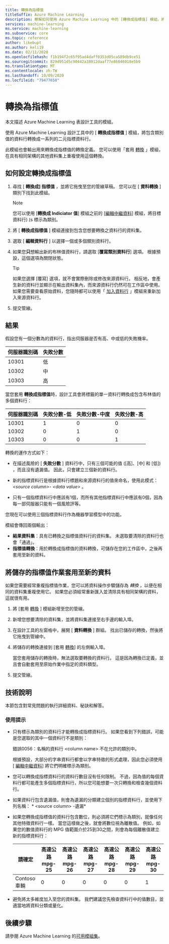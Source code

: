 ```yaml
---
title: 轉換為指標值
titleSuffix: Azure Machine Learning
description: 瞭解如何使用 Azure Machine Learning 中的 [轉換成指標值] 模組，將包含類別值的資料行轉換成一系列的二元指標資料行。
services: machine-learning
ms.service: machine-learning
ms.subservice: core
ms.topic: reference
author: likebupt
ms.author: keli19
ms.date: 02/11/2020
ms.openlocfilehash: f1b194f2c65f95ad4daff0353d05ca589db9ce51
ms.sourcegitcommit: 829d951d5c90442a38012daaf77e86046018e5b9
ms.translationtype: MT
ms.contentlocale: zh-TW
ms.lasthandoff: 10/09/2020
ms.locfileid: "79477658"
---
```

# <a name="convert-to-indicator-values"></a>轉換為指標值
本文描述 Azure Machine Learning 表設計工具的模組。

使用 Azure Machine Learning 設計工具中的 [ **轉換成指標值** ] 模組，將包含類別值的資料行轉換成一系列的二元指標資料行。  

此模組也會輸出用來轉換成指標值的轉換定義。 您可以使用「套用 [轉換](apply-transformation.md) 」模組，在具有相同架構的其他資料集上重複使用這個轉換。

## <a name="how-to-configure-convert-to-indicator-values"></a>如何設定轉換成指標值

1.  尋找 [ **轉換成] 指標值** ，並將它拖曳至您的管線草稿。 您可以在 [ **資料轉換** ] 類別下找到此模組。
    > [!NOTE]
    > 您可以使用 [**轉換成 Indiciator 值**] 模組之前的 [[編輯中繼資料](edit-metadata.md)] 模組，將目標資料行)  (s 標示為類別。

1. 將 [ **轉換成指標值** ] 模組連接到包含您想要轉換之資料行的資料集。 

1. 選取 [ **編輯資料行** ] 以選擇一個或多個類別資料行。

1. 如果您**只**想輸出新的布林值資料行，請選取 [**覆寫類別資料行**] 選項。 根據預設，這個選項為關閉狀態。
    

    > [!TIP]
    >  如果您選擇 [覆寫] 選項，就不會實際刪除或修改來源資料行。 相反地，會產生新的資料行並顯示在輸出資料集內，而來源資料行仍然可在工作區中使用。 如果您需要查看原始資料，您隨時都可以使用「 [加入資料行](add-columns.md) 」模組來重新加入來源資料行。

1. 提交管線。

## <a name="results"></a>結果

假設您有一個分數為的資料行，指出伺服器是否有高、中或低的失敗機率。  

| 伺服器識別碼 | 失敗分數 |
| --------- | ------------- |
| 10301     | 低           |
| 10302     | 中        |
| 10303     | 高          |

當您套用 **轉換成指標值**時，設計工具會將標籤的單一資料行轉換成包含布林值的多個資料行：  

| 伺服器識別碼 | 失敗分數-低 | 失敗分數-中度 | 失敗分數-高 |
| --------- | ------------------- | ---------------------- | -------------------- |
| 10301     | 1                   | 0                      | 0                    |
| 10302     | 0                   | 1                      | 0                    |
| 10303     | 0                   | 0                      | 1                    |

轉換的運作方式如下：  

-   在描述風險的 [ **失敗分數** ] 資料行中，只有三個可能的值 ([高]、[中] 和 [低]) ，而且沒有遺漏值。 因此，只會建立三個新的資料行。  

-   新的指標資料行是根據資料行標題和來源資料行的值來命名，使用此模式： *\<source column>- \<data value>* 。  

-   只有一個指標資料行中應該有1個，而所有其他指標資料行中應該有0個，因為每一部伺服器只能有一個風險評等。  

您現在可以使用三個指標資料行作為機器學習模型中的功能。

模組會傳回兩個輸出：

- **結果資料集**：具有已轉換之指標值資料行的資料集。 未選取要清除的資料行也會「通過」。
- **指標值轉換**：用於轉換成指標值的資料轉換，可儲存在您的工作區中，之後再套用至新的資料。

## <a name="apply-a-saved-indicator-values-operation-to-new-data"></a>將儲存的指標值作業套用至新的資料

如果您需要經常重複指標值作業，您可以將資料操作步驟儲存為 *轉換* ，以便在相同的資料集重複使用它。 如果您必須經常重新匯入並清除具有相同架構的資料，這就很有用。

1. 將 [套用 [轉換](apply-transformation.md) ] 模組新增至您的管線。

1. 新增您想要清除的資料集，並將資料集連接至右手邊的輸入埠。

1. 在設計工具的左窗格中，展開 [ **資料轉換** ] 群組。 找出已儲存的轉換，然後將它拖曳到管線中。

1. 將儲存的轉換連接到 [套用 [轉換](apply-transformation.md)] 的左側輸入埠。

   當您套用儲存的轉換時，無法選取要轉換的資料行。 這是因為轉換已定義，並且會自動套用至原始作業中指定的資料類型。

1. 提交管線。
 
## <a name="technical-notes"></a>技術說明  

本節包含對常見問題的執行詳細資料、秘訣和解答。

### <a name="usage-tips"></a>使用提示

-   只有標示為類別的資料行才能轉換成指標資料行。 如果您看到下列錯誤，可能是您選取的其中一個資料行不是類別：  

     錯誤0056：名稱的資料行  \<column name> 不在允許的類別中。  

     根據預設，大部分的字串資料行都會以字串特徵的形式處理，因此您必須使用 [ [編輯中繼資料](edit-metadata.md)] 將它們明確標示為類別。  

-   您可以轉換成指標資料行的資料行數目沒有任何限制。 不過，因為值的每個資料行都可能產生多個指標資料行，所以您可能想要一次只轉換和檢查幾個資料行。  

-   如果資料行包含遺漏值，則會為遺漏的分類建立個別的指標資料行，並使用下列名稱： * \<source column> -遺漏*  

-   如果您轉換成指標值的資料行包含數位，則必須將它們標示為類別，就像任何其他特徵資料行一樣。 當您這樣做之後，就會將數位視為離散值。 例如，如果您的數值資料行的 MPG 值範圍介於25到30之間，則會為每個離散值建立新的指標資料行：  

    | 請確定       | 高速公路 mpg-25 | 高速公路 mpg-26 | 高速公路 mpg-27 | 高速公路 mpg-28 | 高速公路 mpg-29 | 高速公路 mpg-30 |
    | ---------- | --------------- | --------------- | --------------- | --------------- | --------------- | --------------- |
    | Contoso 車輛 | 0               | 0               | 0               | 0               | 0               | 1               |

- 避免將太多維度加入至您的資料集。 我們建議您先檢查資料行中的值數目，並適當地將資料分類或量化。  


## <a name="next-steps"></a>後續步驟

請參閱 Azure Machine Learning 的[可用模組集](module-reference.md)。 
